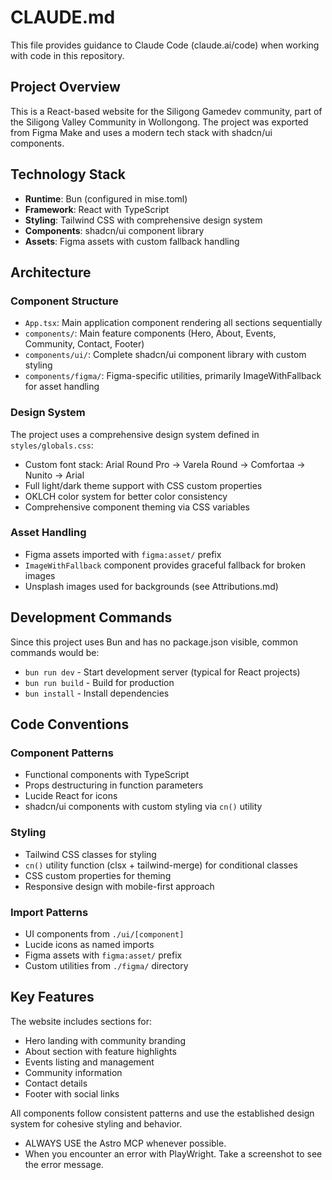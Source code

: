 # CLAUDE.md

This file provides guidance to Claude Code (claude.ai/code) when working with code in this repository.

## Project Overview

This is a React-based website for the Siligong Gamedev community, part of the Siligong Valley Community in Wollongong. The project was exported from Figma Make and uses a modern tech stack with shadcn/ui components.

## Technology Stack

- **Runtime**: Bun (configured in mise.toml)
- **Framework**: React with TypeScript
- **Styling**: Tailwind CSS with comprehensive design system
- **Components**: shadcn/ui component library
- **Assets**: Figma assets with custom fallback handling

## Architecture

### Component Structure
- `App.tsx`: Main application component rendering all sections sequentially
- `components/`: Main feature components (Hero, About, Events, Community, Contact, Footer)
- `components/ui/`: Complete shadcn/ui component library with custom styling
- `components/figma/`: Figma-specific utilities, primarily ImageWithFallback for asset handling

### Design System
The project uses a comprehensive design system defined in `styles/globals.css`:
- Custom font stack: Arial Round Pro → Varela Round → Comfortaa → Nunito → Arial
- Full light/dark theme support with CSS custom properties
- OKLCH color system for better color consistency
- Comprehensive component theming via CSS variables

### Asset Handling
- Figma assets imported with `figma:asset/` prefix
- `ImageWithFallback` component provides graceful fallback for broken images
- Unsplash images used for backgrounds (see Attributions.md)

## Development Commands

Since this project uses Bun and has no package.json visible, common commands would be:
- `bun run dev` - Start development server (typical for React projects)
- `bun run build` - Build for production
- `bun install` - Install dependencies

## Code Conventions

### Component Patterns
- Functional components with TypeScript
- Props destructuring in function parameters
- Lucide React for icons
- shadcn/ui components with custom styling via `cn()` utility

### Styling
- Tailwind CSS classes for styling
- `cn()` utility function (clsx + tailwind-merge) for conditional classes
- CSS custom properties for theming
- Responsive design with mobile-first approach

### Import Patterns
- UI components from `./ui/[component]`
- Lucide icons as named imports
- Figma assets with `figma:asset/` prefix
- Custom utilities from `./figma/` directory

## Key Features

The website includes sections for:
- Hero landing with community branding
- About section with feature highlights
- Events listing and management
- Community information
- Contact details
- Footer with social links

All components follow consistent patterns and use the established design system for cohesive styling and behavior.
- ALWAYS USE the Astro MCP whenever possible.
- When you encounter an error with PlayWright. Take a screenshot to see the error message.